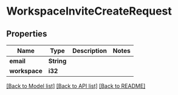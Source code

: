 # WorkspaceInviteCreateRequest

## Properties

Name | Type | Description | Notes
------------ | ------------- | ------------- | -------------
**email** | **String** |  | 
**workspace** | **i32** |  | 

[[Back to Model list]](../README.md#documentation-for-models) [[Back to API list]](../README.md#documentation-for-api-endpoints) [[Back to README]](../README.md)


